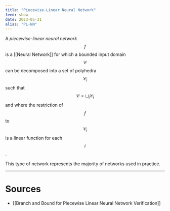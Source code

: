 ```yaml
---
title: "Piecewise-Linear Neural Network"
feed: show
date: 2023-05-31
alias: "PL-NN"
---
```


A _piecewise-linear neural network_ $$f$$ is a [[Neural Network]] for which a bounded input domain $$\mathcal{C}$$ can be decomposed into a set of polyhedra $$\mathcal{C}_i$$ such that $$\mathcal{C} = \bigcup_i \mathcal{C}_i$$ and where the restriction of $$f$$ to $$\mathcal{C}_i$$ is a linear function for each $$i$$.

This type of network represents the majority of networks used in practice.

---

# Sources
- [[Branch and Bound for Piecewise Linear Neural Network Verification]]
